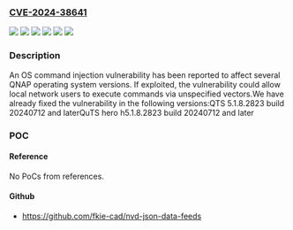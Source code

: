 ### [CVE-2024-38641](https://cve.mitre.org/cgi-bin/cvename.cgi?name=CVE-2024-38641)
![](https://img.shields.io/static/v1?label=Product&message=QTS&color=blue)
![](https://img.shields.io/static/v1?label=Product&message=QuTS%20hero&color=blue)
![](https://img.shields.io/static/v1?label=Version&message=5.1.x%3C%205.1.8.2823%20build%2020240712%20&color=brighgreen)
![](https://img.shields.io/static/v1?label=Version&message=h5.1.x%3C%20h5.1.8.2823%20build%2020240712%20&color=brighgreen)
![](https://img.shields.io/static/v1?label=Vulnerability&message=CWE-77&color=brighgreen)
![](https://img.shields.io/static/v1?label=Vulnerability&message=CWE-78&color=brighgreen)

### Description

An OS command injection vulnerability has been reported to affect several QNAP operating system versions. If exploited, the vulnerability could allow local network users to execute commands via unspecified vectors.We have already fixed the vulnerability in the following versions:QTS 5.1.8.2823 build 20240712 and laterQuTS hero h5.1.8.2823 build 20240712 and later

### POC

#### Reference
No PoCs from references.

#### Github
- https://github.com/fkie-cad/nvd-json-data-feeds

